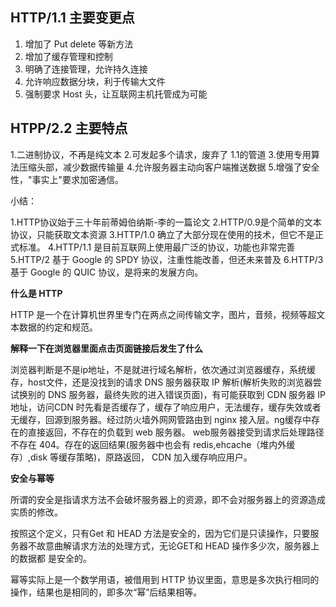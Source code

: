 ## HTTP/1.1 主要变更点

1. 增加了 Put delete 等新方法
2. 增加了缓存管理和控制
3. 明确了连接管理，允许持久连接
4. 允许响应数据分块，利于传输大文件
5. 强制要求 Host 头，让互联网主机托管成为可能


## HTPP/2.2 主要特点
1.二进制协议，不再是纯文本
2.可发起多个请求，废弃了 1.1的管道
3.使用专用算法压缩头部，减少数据传输量
4.允许服务器主动向客户端推送数据
5.增强了安全性，"事实上"要求加密通信。

小结：

1.HTTP协议始于三十年前蒂姆伯纳斯-李的一篇论文
2.HTTP/0.9是个简单的文本协议，只能获取文本资源
3.HTTP/1.0 确立了大部分现在使用的技术，但它不是正式标准。
4.HTTP/1.1 是目前互联网上使用最广泛的协议，功能也非常完善
5.HTTP/2 基于 Google 的 SPDY 协议，注重性能改善，但还未来普及
6.HTTP/3 基于 Google 的 QUIC 协议，是将来的发展方向。


**什么是 HTTP**

HTTP 是一个在计算机世界里专门在两点之间传输文字，图片，音频，视频等超文本数据的约定和规范。


**解释一下在浏览器里面点击页面链接后发生了什么**

浏览器判断是不是ip地址，不是就进行域名解析，依次通过浏览器缓存，系统缓存，host文件，还是没找到的请求 DNS 服务器获取 IP 解析(解析失败的浏览器尝试换别的 DNS 服务器，最终失败的进入错误页面)，有可能获取到 CDN 服务器 IP 地址，访问CDN 时先看是否缓存了，缓存了响应用户，无法缓存，缓存失效或者无缓存，回源到服务器。经过防火墙外网网管路由到 nginx 接入层。ng缓存中存在的直接返回，不存在的负载到 web 服务器。 web服务器接受到请求后处理路径不存在 404。存在的返回结果(服务器中也会有 redis,ehcache（堆内外缓存）,disk 等缓存策略)，原路返回， CDN 加入缓存响应用户。


**安全与幂等**

所谓的安全是指请求方法不会破坏服务器上的资源，即不会对服务器上的资源造成实质的修改。

按照这个定义，只有Get 和 HEAD 方法是安全的，因为它们是只读操作，只要服务器不故意曲解请求方法的处理方式，无论GET和 HEAD 操作多少次，服务器上的数据都 是安全的。

幂等实际上是一个数学用语，被借用到  HTTP 协议里面，意思是多次执行相同的操作，结果也是相同的，即多次“幂”后结果相等。











